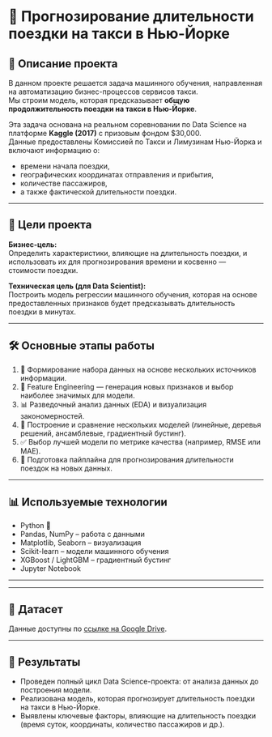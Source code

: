 # 🚖 Прогнозирование длительности поездки на такси в Нью-Йорке  

## 📌 Описание проекта  
В данном проекте решается задача машинного обучения, направленная на автоматизацию бизнес-процессов сервисов такси.  
Мы строим модель, которая предсказывает **общую продолжительность поездки на такси в Нью-Йорке**.  

Эта задача основана на реальном соревновании по Data Science на платформе **Kaggle (2017)** с призовым фондом $30,000.  
Данные предоставлены Комиссией по Такси и Лимузинам Нью-Йорка и включают информацию о:  
- времени начала поездки,  
- географических координатах отправления и прибытия,  
- количестве пассажиров,  
- а также фактической длительности поездки.  

---

## 🎯 Цели проекта  

**Бизнес-цель:**  
Определить характеристики, влияющие на длительность поездки, и использовать их для прогнозирования времени и косвенно — стоимости поездки.  

**Техническая цель (для Data Scientist):**  
Построить модель регрессии машинного обучения, которая на основе предоставленных признаков будет предсказывать длительность поездки в минутах.  

---

## 🛠 Основные этапы работы  

1. 📂 Формирование набора данных на основе нескольких источников информации.  
2. 🔧 Feature Engineering — генерация новых признаков и выбор наиболее значимых для модели.  
3. 📊 Разведочный анализ данных (EDA) и визуализация закономерностей.  
4. 🤖 Построение и сравнение нескольких моделей (линейные, деревья решений, ансамблевые, градиентный бустинг).  
5. ✅ Выбор лучшей модели по метрике качества (например, RMSE или MAE).  
6. 🚀 Подготовка пайплайна для прогнозирования длительности поездок на новых данных.  

---

## 📊 Используемые технологии  

- Python 🐍  
- Pandas, NumPy – работа с данными  
- Matplotlib, Seaborn – визуализация  
- Scikit-learn – модели машинного обучения  
- XGBoost / LightGBM – градиентный бустинг  
- Jupyter Notebook  

---


---

## 📑 Датасет  

Данные доступны по [ссылке на Google Drive](https://drive.google.com/drive/folders/1pVA6ql31rK4H4sCT6TowynE4V33f8HIN?usp=sharing ).  

---

## 🚀 Результаты  

- Проведен полный цикл Data Science-проекта: от анализа данных до построения модели.  
- Реализована модель, которая прогнозирует длительность поездки на такси в Нью-Йорке.  
- Выявлены ключевые факторы, влияющие на длительность поездки (время суток, координаты, количество пассажиров и др.).  
